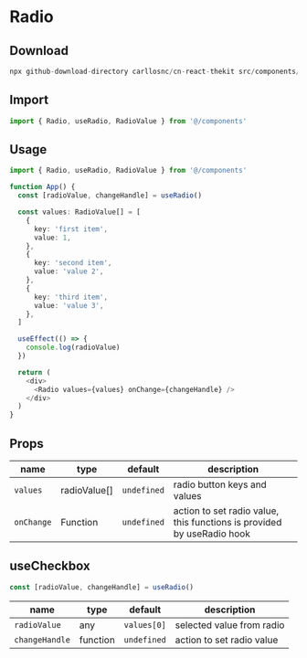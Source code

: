 # Radio

## Download

```c
npx github-download-directory carllosnc/cn-react-thekit src/components/Radio
```

## Import

```typescript
import { Radio, useRadio, RadioValue } from '@/components'
```

## Usage

```typescript
import { Radio, useRadio, RadioValue } from '@/components'

function App() {
  const [radioValue, changeHandle] = useRadio()

  const values: RadioValue[] = [
    {
      key: 'first item',
      value: 1,
    },
    {
      key: 'second item',
      value: 'value 2',
    },
    {
      key: 'third item',
      value: 'value 3',
    },
  ]

  useEffect(() => {
    console.log(radioValue)
  })

  return (
    <div>
      <Radio values={values} onChange={changeHandle} />
    </div>
  )
}
```

## Props

| name       | type         | default     | description                                                            |
| ---------- | ------------ | ----------- | ---------------------------------------------------------------------- |
| `values`   | radioValue[] | `undefined` | radio button keys and values                                           |
| `onChange` | Function     | `undefined` | action to set radio value, this functions is provided by useRadio hook |

## useCheckbox

```typescript
const [radioValue, changeHandle] = useRadio()
```

| name           | type     | default     | description               |
| -------------- | -------- | ----------- | ------------------------- |
| `radioValue`   | any      | `values[0]` | selected value from radio |
| `changeHandle` | function | `undefined` | action to set radio value |
